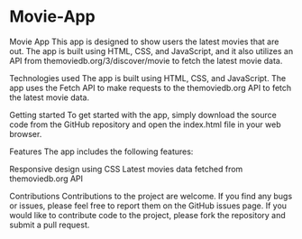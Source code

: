 # Movie-App
Movie App
This app is designed to show users the latest movies that are out. The app is built using HTML, CSS, and JavaScript, and it also utilizes an API from themoviedb.org/3/discover/movie to fetch the latest movie data.

Technologies used
The app is built using HTML, CSS, and JavaScript. The app uses the Fetch API to make requests to the themoviedb.org API to fetch the latest movie data.

Getting started
To get started with the app, simply download the source code from the GitHub repository and open the index.html file in your web browser.

Features
The app includes the following features:

Responsive design using CSS
Latest movies data fetched from themoviedb.org API

Contributions
Contributions to the project are welcome. If you find any bugs or issues, please feel free to report them on the GitHub issues page. If you would like to contribute code to the project, please fork the repository and submit a pull request.


